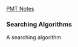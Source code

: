 [PMT Notes](https://www.physicsandmathstutor.com/pdf-pages/?pdf=https%3A%2F%2Fpmt.physicsandmathstutor.com%2Fdownload%2FComputer-Science%2FA-level%2FNotes%2FAQA%2F03-Fundamentals-of-Algorithms%2FAdvanced%2F3.4.%20Searching%20Algorithms%20-%20Advanced.pdf)

### Searching Algorithms

A searching algorithm